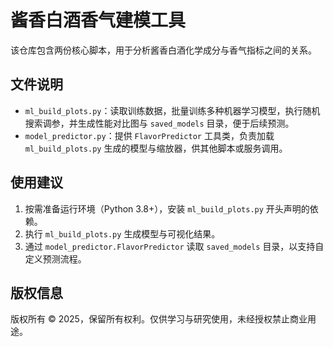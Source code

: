 # 酱香白酒香气建模工具

该仓库包含两份核心脚本，用于分析酱香白酒化学成分与香气指标之间的关系。

## 文件说明
- `ml_build_plots.py`：读取训练数据，批量训练多种机器学习模型，执行随机搜索调参，并生成性能对比图与 `saved_models` 目录，便于后续预测。
- `model_predictor.py`：提供 `FlavorPredictor` 工具类，负责加载 `ml_build_plots.py` 生成的模型与缩放器，供其他脚本或服务调用。

## 使用建议
1. 按需准备运行环境（Python 3.8+），安装 `ml_build_plots.py` 开头声明的依赖。
2. 执行 `ml_build_plots.py` 生成模型与可视化结果。
3. 通过 `model_predictor.FlavorPredictor` 读取 `saved_models` 目录，以支持自定义预测流程。

## 版权信息
版权所有 © 2025，保留所有权利。仅供学习与研究使用，未经授权禁止商业用途。
